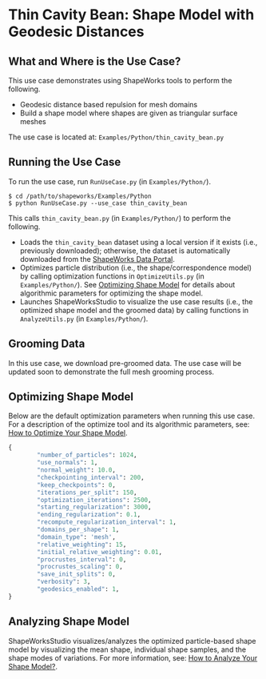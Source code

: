 # Thin Cavity Bean: Shape Model with Geodesic Distances

## What and Where is the Use Case?

This use case demonstrates using ShapeWorks tools to perform the following.

- Geodesic distance based repulsion for mesh domains
- Build a shape model where shapes are given as triangular surface meshes


The use case is located at: `Examples/Python/thin_cavity_bean.py`

## Running the Use Case

To run the use case, run `RunUseCase.py` (in `Examples/Python/`).

```
$ cd /path/to/shapeworks/Examples/Python
$ python RunUseCase.py --use_case thin_cavity_bean
```

This calls `thin_cavity_bean.py` (in `Examples/Python/`) to perform the following.
 

* Loads the `thin_cavity_bean` dataset using a local version if it exists (i.e., previously downloaded); otherwise, the dataset is automatically downloaded from the [ShapeWorks Data Portal](http://cibc1.sci.utah.edu:8080/).
* Optimizes particle distribution (i.e., the shape/correspondence model) by calling optimization functions in `OptimizeUtils.py` (in `Examples/Python/`). See [Optimizing Shape Model](#optimizing-shape-model) for details about algorithmic parameters for optimizing the shape model.
* Launches ShapeWorksStudio to visualize the use case results (i.e., the optimized shape model and the groomed data) by calling functions in `AnalyzeUtils.py` (in `Examples/Python/`).


## Grooming Data

In this use case, we download pre-groomed data. The use case will be updated soon to demonstrate the full mesh grooming process.

## Optimizing Shape Model

Below are the default optimization parameters when running this use case. For a description of the optimize tool and its algorithmic parameters, see: [How to Optimize Your Shape Model](../workflow/optimize.md).


```python
{
        "number_of_particles": 1024,
        "use_normals": 1,
        "normal_weight": 10.0,
        "checkpointing_interval": 200,
        "keep_checkpoints": 0,
        "iterations_per_split": 150,
        "optimization_iterations": 2500,
        "starting_regularization": 3000,
        "ending_regularization": 0.1,
        "recompute_regularization_interval": 1,
        "domains_per_shape": 1,
        "domain_type": 'mesh',
        "relative_weighting": 15,
        "initial_relative_weighting": 0.01,
        "procrustes_interval": 0,
        "procrustes_scaling": 0,
        "save_init_splits": 0,
        "verbosity": 3,
        "geodesics_enabled": 1,
}
```

## Analyzing Shape Model

ShapeWorksStudio visualizes/analyzes the optimized particle-based shape model by visualizing the mean shape, individual shape samples, and the shape modes of variations. For more information, see: [How to Analyze Your Shape Model?](../workflow/analyze.md).            

